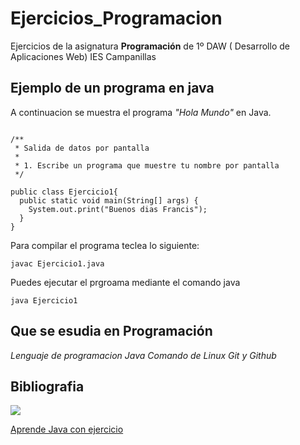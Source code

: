 # Ejercicios_Programacion
Ejercicios de la asignatura **Programación** de 1º DAW ( Desarrollo de Aplicaciones Web) IES Campanillas

## Ejemplo de un programa en java

A continuacion se muestra el programa *"Hola Mundo"* en Java.

```

/**
 * Salida de datos por pantalla
 *
 * 1. Escribe un programa que muestre tu nombre por pantalla
 */

public class Ejercicio1{
  public static void main(String[] args) {
    System.out.print("Buenos dias Francis");
  }
}

```
Para compilar el programa teclea lo siguiente:

```
javac Ejercicio1.java

```
Puedes ejecutar el prgroama mediante el comando java
```console
java Ejercicio1
```

## Que se esudia en Programación

*Lenguaje de programacion Java*
*Comando de Linux*
*Git y Github*

## Bibliografia

<img src="https://images.sftcdn.net/images/t_optimized,f_auto/p/2f4c04f4-96d0-11e6-9830-00163ed833e7/3163796423/java-runtime-environment-screenshot.png">

[Aprende Java con ejercicio](https://leanpub.com/aprendejava)
